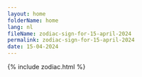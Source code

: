 ```yaml
---
layout: home
folderName: home
lang: nl
fileName: zodiac-sign-for-15-april-2024
permalink: zodiac-sign-for-15-april-2024
date: 15-04-2024
---
```

{% include zodiac.html %}
